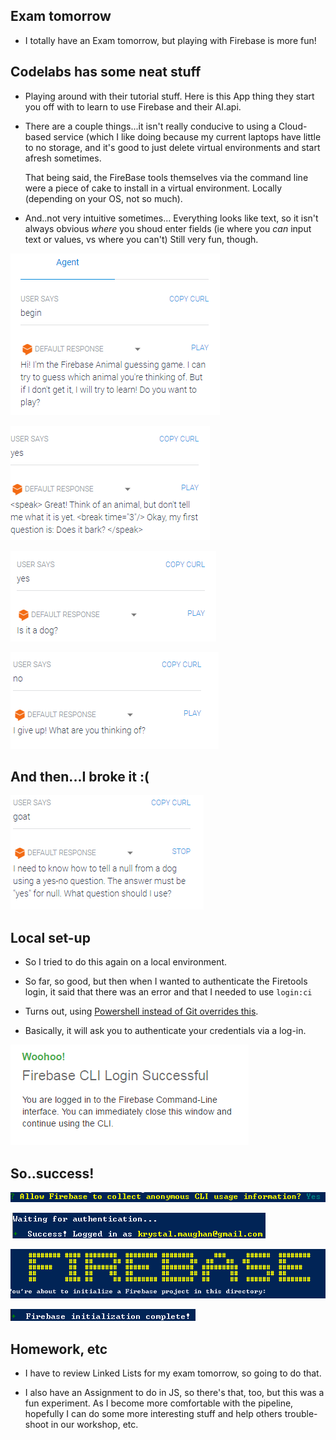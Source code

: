## Exam tomorrow

- I totally have an Exam tomorrow,
  but playing with Firebase is more fun!
  
## Codelabs has some neat stuff

- Playing around with their tutorial stuff.
  Here is this App thing they start you off with 
  to learn to use Firebase and their AI.api.
  
- There are a couple things...it isn't really
  conducive to using a Cloud-based service
  (which I like doing because my current laptops
  have little to no storage, and it's good to 
  just delete virtual environments and start afresh
  sometimes.
  
  That being said, the FireBase tools themselves
  via the command line were a piece of cake to install
  in a virtual environment. Locally (depending on your 
  OS, not so much). 
  
- And..not very intuitive sometimes...
  Everything looks like text, so it isn't always obvious
  *where* you shoud enter fields
  (ie where you *can* input text or values, vs where you can't)
  Still very fun, though.
  
![fb_001](/images/fb_001.png)

![fb_002](/images/fb_002.png)

![fb_003](/images/fb_003.png)

![fb_004](/images/fb_004.png)
  
## And then...I broke it :(
  
![fb_005](/images/fb_005.png)

## Local set-up

- So I tried to do this again on a local 
  environment.
  
- So far, so good, but then when I wanted to
  authenticate the Firetools login,
  it said that there was an error
  and that I needed to use ```login:ci``` 
  
- Turns out, using [Powershell instead of 
  Git overrides this](https://stackoverflow.com/questions/35368254/cannot-deploy-angular-app-on-firebase). 
 
- Basically, it will ask you to 
  authenticate your credentials via a log-in.
  
![fb_010](/images/fb_010.png)
  
## So..success!

![fb_006](/images/fb_006.png)

![fb_007](/images/fb_007.png)

![fb_008](/images/fb_008.png)

![fb_009](/images/fb_009.png)


## Homework, etc

- I have to review Linked Lists for my exam tomorrow,
  so going to do that.
  
- I also have an Assignment to do in JS,
  so there's that, too, but this was a fun experiment.
  As I become more comfortable with the pipeline,
  hopefully I can do some more interesting stuff
  and help others trouble-shoot in our workshop, etc.


